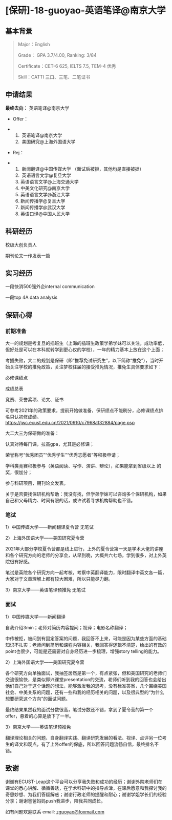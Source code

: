 # [保研]-18-guoyao-英语笔译@南京大学

## **基本背景**

> Major：English
>
> Grade： GPA 3.7/4.00, Ranking: 3/84
>
> Certificate：CET-6 625, IELTS 7.5, TEM-4 优秀
>
> Skill：CATTI 三口、三笔、二笔证书

## **申请结果**

**最终去向：** 英语笔译@南京大学

- Offer：

- 1. ​    英语笔译@南京大学
  2. ​    美国研究@上海外国语大学

- Rej：

- 1. ​    新闻翻译@中国传媒大学 （面试后被拒，其他均是直接被据）
  2. ​    英语语言文学@复旦大学
  3.   英语语言文学@上海交通大学
  4.   中美文化研究@南京大学
  5.   英语语言文学@浙江大学
  6.   新闻传播学@复旦大学
  7.   新闻传播学@武汉大学
  8.   英语口译@中国人民大学

## **科研经历**

校级大创负责人

期刊论文一作发表一篇

## **实习经历**

一段快消500强外企internal communication

一段top 4A data analysis

## **保研心得**

### **前期准备**

大一的规划是考复旦的插班生（上海的插班生政策学弟学妹可以关注，成功率低，但好处是可以在本科就转学到更心仪的学校），一年的精力基本上放在这个上面；

考插失败，大二的规划是保研（即“推荐免试研究生”，以下简称“推免”），当时开始关注学校的推免政策，关注梦校往届的接受推免情况，推免生具体要求如下：

必修课绩点

成绩总表

竞赛、荣誉奖项、论文、证书

可参考2021年的政策要求，提前开始做准备，保研绩点不能刷分，必修课绩点排名只认初修成绩。https://jwc.ecust.edu.cn/2021/0910/c7968a132884/page.psp

大二大三为保研做的准备：

认真对待每门课，拉高gpa，尤其是必修课；

荣誉称号“优秀团员”“优秀学生”“优秀志愿者”等积极申请；

学科类竞赛积极参与（英语阅读、写作、演讲、辩论），如果能拿到省级以上 的奖，很加分；

参与科研项目，期刊论文发表。

关于是否要找保研机构帮助：我没有找，但学弟学妹可以咨询多个保研机构，如果自己和父母精力、时间有限的话，或许试着寻求机构帮助也不错。

### **笔试**

1）中国传媒大学——新闻翻译夏令营 无笔试

2）上海外国语大学——美国研究夏令营 

2021年大部分学校夏令营都是线上进行，上外的夏令营第一天是学术大佬的讲座和各个研究方向的老师的分享会，从早到晚，大概共六七场，学到很多，对上外英院很有好感。

笔试是英院各个研究方向一起考核，考察中英翻译能力，限时翻译中英文各一篇，大家对于文章理解上都有较大困难，所以只能尽力翻。

3）南京大学——英语笔译预推免 无笔试

### **面试**

1）中国传媒大学——新闻翻译

自我介绍3min；老师对简历内容提问；视译；电影名称翻译；

中传被拒，被问到有固定答案的问题，我回答不上来，可能是因为某些方面的基础知识不扎实；老师问到简历和课程内容相关，我回答得逻辑不清楚，给出的有效的point也很少，可能是还需要对自身经历进一步梳理，增强story telling的能力。

2）上海外国语大学——美国研究夏令营 

各个研究方向单独面试，我抽签居然是第一个，有点紧张，但和美国研究的老师们交流很愉快，是类似即兴课堂presentation的交流，老师们听到我的回答也会给出他们自己对于这个话题的想法，能够激发我的思考，没有标准答案，几个围绕美国社会、中美关系的问题，还有一些和我的经历相关的问题，以及很典型的“为什么想要研究这个方向”的面试问题。

最终结果果然我的面试分数很高，笔试分数还不错，拿到了夏令营的第一个offer，悬着的心算是放下了一半。

3）南京大学——英语笔译预推免

翻译理论相关的问题、自身翻译实践、翻译研究发展的看法、视译、点评另一位考生的译文和观点，有了上外offer的保底，所以回答问题流畅自信，最终排名不错。

## **致谢**

谢谢有ECUST-Leap这个平台可以分享我失败和成功的经历；谢谢外院老师们在课堂的悉心讲解、循循善诱，在学术科研中的指导点津，在课后愿意和我探讨我的奇思妙想、为我们答疑解惑；谢谢行政老师的提醒和耐心；谢谢学姐学长们的经验分享；谢谢爸爸妈妈push我进步，陪我共同成长。

如有问题欢迎联系 email: [zguoyao@foxmail.com](mailto:zguoyao@foxmail.com) 

 